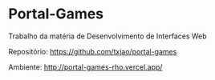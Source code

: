 # Portal-Games

Trabalho da matéria de Desenvolvimento de Interfaces Web

Repositório: https://github.com/txjao/portal-games

Ambiente: http://portal-games-rho.vercel.app/
